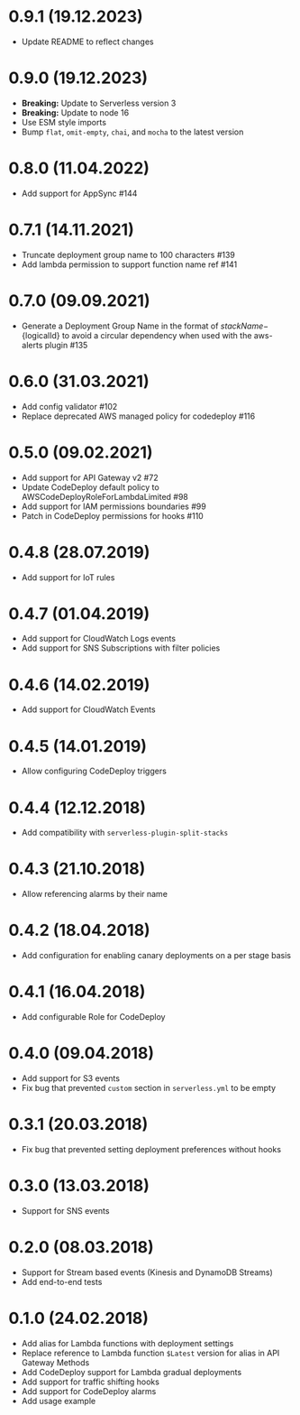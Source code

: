 # 0.9.1 (19.12.2023)
- Update README to reflect changes

# 0.9.0 (19.12.2023)

- **Breaking:** Update to Serverless version 3
- **Breaking:** Update to node 16
- Use ESM style imports
- Bump `flat`, `omit-empty`, `chai`, and `mocha` to the latest version

# 0.8.0 (11.04.2022)
- Add support for AppSync #144

# 0.7.1 (14.11.2021)
- Truncate deployment group name to 100 characters #139
- Add lambda permission to support function name ref #141

# 0.7.0 (09.09.2021)
- Generate a Deployment Group Name in the format of ${stackName}-${logicalId} to avoid a circular dependency when used with the aws-alerts plugin #135

# 0.6.0 (31.03.2021)
- Add config validator #102
- Replace deprecated AWS managed policy for codedeploy #116

# 0.5.0 (09.02.2021)
- Add support for API Gateway v2 #72
- Update CodeDeploy default policy to AWSCodeDeployRoleForLambdaLimited #98
- Add support for IAM permissions boundaries #99
- Patch in CodeDeploy permissions for hooks #110

# 0.4.8 (28.07.2019)
- Add support for IoT rules

# 0.4.7 (01.04.2019)
- Add support for CloudWatch Logs events
- Add support for SNS Subscriptions with filter policies

# 0.4.6 (14.02.2019)
- Add support for CloudWatch Events

# 0.4.5 (14.01.2019)
- Allow configuring CodeDeploy triggers

# 0.4.4 (12.12.2018)
- Add compatibility with `serverless-plugin-split-stacks`

# 0.4.3 (21.10.2018)
- Allow referencing alarms by their name

# 0.4.2 (18.04.2018)
- Add configuration for enabling canary deployments on a per stage basis

# 0.4.1 (16.04.2018)
- Add configurable Role for CodeDeploy

# 0.4.0 (09.04.2018)
- Add support for S3 events
- Fix bug that prevented `custom` section in `serverless.yml` to be empty

# 0.3.1 (20.03.2018)
- Fix bug that prevented setting deployment preferences without hooks

# 0.3.0 (13.03.2018)
- Support for SNS events

# 0.2.0 (08.03.2018)
- Support for Stream based events (Kinesis and DynamoDB Streams)
- Add end-to-end tests

# 0.1.0 (24.02.2018)
- Add alias for Lambda functions with deployment settings
- Replace reference to Lambda function `$Latest` version for alias in API Gateway Methods
- Add CodeDeploy support for Lambda gradual deployments
- Add support for traffic shifting hooks
- Add support for CodeDeploy alarms
- Add usage example
